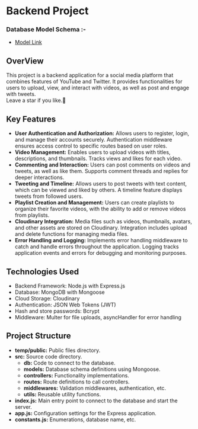 # Backend Project
### Database Model Schema :-

* [Model Link](https://app.eraser.io/workspace/YtPqZ1VogxGy1jzIDkzj)

## OverView
This project is a backend application for a social media platform that combines features of YouTube and Twitter. It provides functionalities for users to upload, view, and interact with videos, as well as post and engage with tweets. <br>
Leave a star if you like.💖

## Key Features
* **User Authentication and Authorization:** Allows users to register, login, and manage their accounts securely. Authentication middleware ensures access control to specific routes based on user roles.
* **Video Management:** Enables users to upload videos with titles, descriptions, and thumbnails. Tracks views and likes for each video.
* **Commenting and Interaction:** Users can post comments on videos and tweets, as well as like them. Supports comment threads and replies for deeper interactions.
* **Tweeting and Timeline:** Allows users to post tweets with text content, which can be viewed and liked by others. A timeline feature displays tweets from followed users.
* **Playlist Creation and Management:** Users can create playlists to organize their favorite videos, with the ability to add or remove videos from playlists.
* **Cloudinary Integration:** Media files such as videos, thumbnails, avatars, and other assets are stored on Cloudinary. Integration includes upload and delete functions for managing media files.
* **Error Handling and Logging:** Implements error handling middleware to catch and handle errors throughout the application. Logging tracks application events and errors for debugging and monitoring purposes.

## Technologies Used
* Backend Framework: Node.js with Express.js
* Database: MongoDB with Mongoose
* Cloud Storage: Cloudinary
* Authentication: JSON Web Tokens (JWT) 
* Hash and store passwords: Bcrypt
* Middleware: Multer for file uploads, asyncHandler for error handling

## Project Structure
* **temp/public:** Public files directory.
* **src:** Source code directory.
    * **db:** Code to connect to the database.
    * **models:** Database schema definitions using Mongoose.
    * **controllers:** Functionality implementations.
    * **routes:** Route definitions to call controllers.
    * **middlewares:** Validation middlewares, authentication, etc.
    * **utils:** Reusable utility functions.
* **index.js:** Main entry point to connect to the database and start the server.
* **app.js:** Configuration settings for the Express application.
* **constants.js:** Enumerations, database name, etc.
